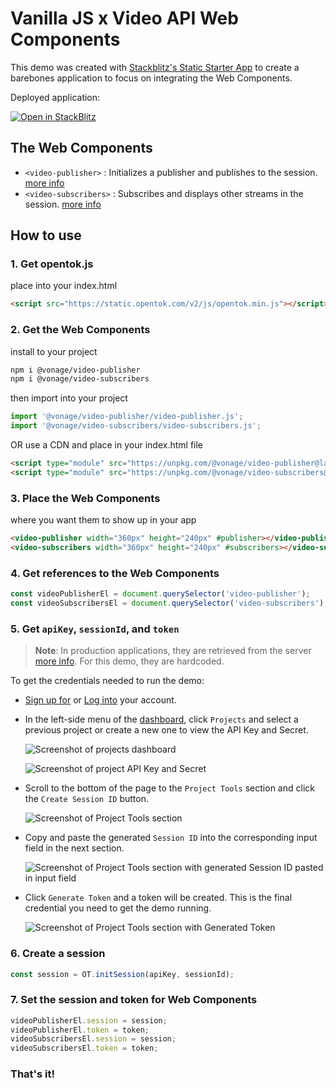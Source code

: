 # Vanilla JS x Video API Web Components

This demo was created with [Stackblitz's Static Starter App](https://stackblitz.com/fork/web-platform) to create a barebones application to focus on integrating the Web Components.

Deployed application:

[![Open in StackBlitz](https://developer.stackblitz.com/img/open_in_stackblitz.svg)](https://stackblitz.com/fork/github/opentok/web-components/tree/main/examples/vanillajs)

## The Web Components

- `<video-publisher>` : Initializes a publisher and publishes to the session. [more info](https://github.com/opentok/web-components/tree/main/video-publisher)
- `<video-subscribers>` : Subscribes and displays other streams in the session. [more info](https://github.com/opentok/web-components/tree/main/video-subscribers)


## How to use

### 1. Get opentok.js
place into your index.html
```html
<script src="https://static.opentok.com/v2/js/opentok.min.js"></script>
```

### 2. Get the Web Components

install to your project
```bash
npm i @vonage/video-publisher
npm i @vonage/video-subscribers
```
then import into your project
```js
import '@vonage/video-publisher/video-publisher.js';
import '@vonage/video-subscribers/video-subscribers.js';
```

OR use a CDN and place in your index.html file
```html
<script type="module" src="https://unpkg.com/@vonage/video-publisher@latest/video-publisher.js?module"></script>
<script type="module" src="https://unpkg.com/@vonage/video-subscribers@latest/video-subscribers.js?module"></script>

```

### 3. Place the Web Components
where you want them to show up in your app
```html
<video-publisher width="360px" height="240px" #publisher></video-publisher>
<video-subscribers width="360px" height="240px" #subscribers></video-subscribers>
```

### 4. Get references to the Web Components
```js
const videoPublisherEl = document.querySelector('video-publisher');
const videoSubscribersEl = document.querySelector('video-subscribers');
```

### 5. Get `apiKey`, `sessionId`, and `token`
>**Note**: In production applications, they are retrieved from the server [more info](https://tokbox.com/developer/sdks/server/). For this demo, they are hardcoded.

To get the credentials needed to run the demo:
- [Sign up for](https://www.tokbox.com/account/user/signup) or [Log into](https://tokbox.com/account) your account.
- In the left-side menu of the [dashboard](https://tokbox.com/account), click `Projects` and select a previous project or create a new one to view the API Key and Secret.

    ![Screenshot of projects dashboard](https://github.com/opentok/web-components/raw/main/examples/vanillajs/projects-dashboard-screenshot.jpeg)

    ![Screenshot of project API Key and Secret](https://github.com/opentok/web-components/raw/main/examples/vanillajs/project-api-key-secret-screenshot.jpeg)

- Scroll to the bottom of the page to the `Project Tools` section and click the `Create Session ID` button.

    ![Screenshot of Project Tools section](https://github.com/opentok/web-components/raw/main/examples/vanillajs/create-session-id-screenshot.jpg)

- Copy and paste the generated `Session ID` into the corresponding input field in the next section.

    ![Screenshot of Project Tools section with generated Session ID pasted in input field](https://github.com/opentok/web-components/raw/main/examples/vanillajs/paste-session-id-screenshot.jpg)

- Click `Generate Token` and a token will be created. This is the final credential you need to get the demo running.

    ![Screenshot of Project Tools section with Generated Token](https://github.com/opentok/web-components/raw/main/examples/vanillajs/generated-token-screenshot.jpg)

### 6. Create a session
```js
const session = OT.initSession(apiKey, sessionId);
```

### 7. Set the session and token for Web Components
```js
videoPublisherEl.session = session;
videoPublisherEl.token = token;
videoSubscribersEl.session = session;
videoSubscribersEl.token = token;
```

### That's it!
